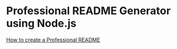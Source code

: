 # Professional README Generator using Node.js


[How to create a Professional README](https://coding-boot-camp.github.io/full-stack/github/professional-readme-guide)
